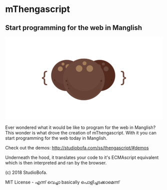 # mThengascript
## Start programming for the web in Manglish

![mThengascript Logo](./mthengascript.png)

Ever wondered what it would be like to program for the web in Manglish?
This wonder is what drove the creation of mThengascript.
With it you can start programming for the web today in Manglish.

Check out the demos: http://studiobofa.com/ss/thengascript/#demos

Underneath the hood, it translates your code to it's ECMAscript equivalent which is then interpreted and ran by the browser.

(c) 2018 StudioBofa.

MIT License - എന്ന് വെച്ചാ basically പൊളിച്ചടക്കാമെന്ന്
